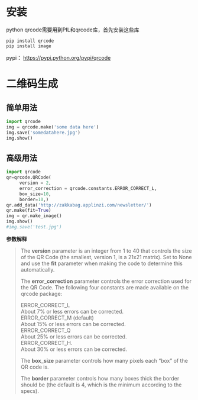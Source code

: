 # 安装
python qrcode需要用到PIL和qrcode库，首先安装这些库

```
pip install qrcode
pip install image
```

pypi： https://pypi.python.org/pypi/qrcode

# 二维码生成
## 简单用法
``` python
import qrcode
img = qrcode.make('some data here')
img.save('somedatahere.jpg')
img.show()
```

## 高级用法
``` python
import qrcode
qr=qrcode.QRCode(
     version = 2,
     error_correction = qrcode.constants.ERROR_CORRECT_L,
     box_size=10,
     border=10,)
qr.add_data('http://zakkabag.applinzi.com/newsletter/')
qr.make(fit=True)
img = qr.make_image()
img.show()
#img.save('test.jpg')
```
**参数解释**
> The **version** parameter is an integer from 1 to 40 that controls the size of the QR Code (the smallest, version 1, is a 21x21 matrix). 
> Set to None and use the **fit** parameter when making the code to determine this automatically.
>
> The **error_correction** parameter controls the error correction used for the QR Code. The following four constants are made available on the qrcode package:
>
> ERROR_CORRECT_L  
> About 7% or less errors can be corrected.  
> ERROR_CORRECT_M (default)  
> About 15% or less errors can be corrected.  
> ERROR_CORRECT_Q  
> About 25% or less errors can be corrected.  
> ERROR_CORRECT_H.  
> About 30% or less errors can be corrected.
>
> The **box_size** parameter controls how many pixels each “box” of the QR code is.
>
> The **border** parameter controls how many boxes thick the border should be (the default is 4, which is the minimum according to the specs).

